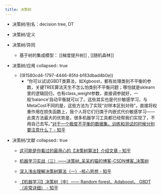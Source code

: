 ```yaml
---
title: 决策树
---
```


- 决策树/别名：decision tree, DT

- 决策树/定义

- 决策树/异同
	 - 基于树的集成模型： [[梯度提升树]] , [[随机森林]]

- 决策树/应用
collapsed:: true
	 - ((81580cd4-1797-4446-85fd-bf83dbad4b0e))
		 - “你可以试试GBDT类算法，如Xgboost，都有处理类别不平衡的参数，关键TREE算法天生不怎么怕类别不平衡问题；哪怕就是sklearn里的逻辑回归，也有class_weight参数，直接调参就好，一般‘balance’自动平衡就可以了。这些其实也是代价敏感学习，与MetaCost不同的是，这些方法为了实现“对样本区别对待”，直接将权重作用在损失函数上，我个人将它们归类于内嵌式代价敏感学习——此类方法最大的优势是，很多机器学习工具都已经帮我们实现了，不用自己去写。”[对于一个极度不平衡的数据集，训练和测试的时候分别要注意什么？ - 知乎](https://www.zhihu.com/question/323518703/answer/678887717)

- 决策树/文献
collapsed:: true
	 - [这可能是你看过的最用心的【决策树算法】介绍文章 - 知乎](https://zhuanlan.zhihu.com/p/32053821)

	 - [机器学习实战（三）——决策树_呆呆的猫的博客-CSDN博客_决策树](https://blog.csdn.net/jiaoyangwm/article/details/79525237)

	 - [深入浅出理解决策树算法（一）-核心思想 - 知乎](https://zhuanlan.zhihu.com/p/26703300)

	 - [【机器学习】决策树（中）—— Random forest、Adaboost、 GBDT （非常详细） - 知乎](https://zhuanlan.zhihu.com/p/86263786)

